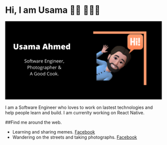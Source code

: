 # Hi, I am Usama 👋🏻 🧑🏻‍💻
<img src="https://raw.githubusercontent.com/UsamaBinKashif/UsamaBinKashif/master/gh-header-image-cropped.png" alt="banner">

I am a Software Engineer who loves to work on lastest technologies and help people learn and build.
I am currenlty working on React Native.


##Find me around the web.
- Learning and sharing memes. <a href="https://www.facebook.com/usamasheikh22/">Facebook</a> 
- Wandering on the streets and taking photographs. <a href="https://www.instagram.com/brownandproud._/">Facebook</a>
